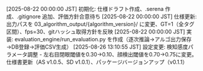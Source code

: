 [2025-08-22 00:00:00 JST] 初期化: 仕様ドラフト作成、.serena 作成、.gitignore 追加、評価方針合意待ち
[2025-08-22 00:00:00 JST] 仕様更新: 出力パスを 03_algorithm_output/{algorithm_version}/ に変更、GT=1（全タグ区間）、fps=30、gitハッシュ取得方針を反映
[2025-08-22 00:00:00 JST] 実装: evaluation_engine/run_evaluation.py を作成（逐次推論→アルゴ出力保存→DB登録→評価CSV生成）
[2025-08-26 13:10:55 JST] 設定変更: 検知感度パラメータ調整 - 左右目閉眼閾値を0.30→0.10、顔検出閾値を0.70→0.75に変更。仕様書更新（AS v1.0.5、SD v1.0.1）、パッケージバージョンアップ（v0.1.1）